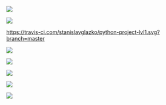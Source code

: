 <a href="https://codeclimate.com/github/codeclimate/codeclimate/maintainability"><img src="https://api.codeclimate.com/v1/badges/a99a88d28ad37a79dbf6/maintainability" /></a>

<a href="https://codeclimate.com/github/codeclimate/codeclimate/test_coverage"><img src="https://api.codeclimate.com/v1/badges/a99a88d28ad37a79dbf6/test_coverage" /></a>

https://travis-ci.com/stanislavglazko/python-project-lvl1.svg?branch=master

<a href="https://asciinema.org/a/UzVMLBNFZm2qYE6i4gXYdjcFo" target="_blank"><img src="https://asciinema.org/a/UzVMLBNFZm2qYE6i4gXYdjcFo.svg" /></a>

<a href="https://asciinema.org/a/1altylBkqBIAVTQ5q1eYTUflU" target="_blank"><img src="https://asciinema.org/a/1altylBkqBIAVTQ5q1eYTUflU.svg" /></a>

<a href="https://asciinema.org/a/Bfb6DlYehHjUKTsO7SioxVQQ5" target="_blank"><img src="https://asciinema.org/a/Bfb6DlYehHjUKTsO7SioxVQQ5.svg" /></a>

<a href="https://asciinema.org/a/yVfBNVPQbcRjeq336WHVT1HAO" target="_blank"><img src="https://asciinema.org/a/yVfBNVPQbcRjeq336WHVT1HAO.svg" /></a>

<a href="https://asciinema.org/a/OheBqhGrsNP3f8ij3pjdfAnd0" target="_blank"><img src="https://asciinema.org/a/OheBqhGrsNP3f8ij3pjdfAnd0.svg" /></a>
